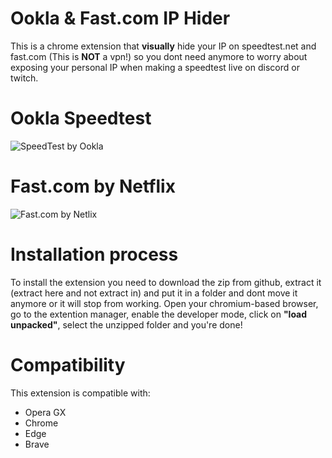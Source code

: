 # **Ookla & Fast.com IP Hider**
This is a chrome extension that **visually** hide your IP on speedtest.net and fast.com (This is **NOT** a vpn!) so you dont need anymore to worry about exposing your personal IP when making a speedtest live on discord or twitch.
# **Ookla Speedtest**
![SpeedTest by Ookla](https://d1tzwcmnw18z0j.cloudfront.net/idl0%2Fpreview%2F36979254%2Fmain_large.jpg?response-content-disposition=inline%3Bfilename%3D"main_large.jpg"%3B&response-content-type=image%2Fjpeg&Expires=1612038946&Signature=eDm4zerYnhUCQCXcSYq3GGdnGlgMAmtxCyPMmv5vyVAZbufSGrktH~g09y14fHCd8~uBZscTo7oged~K1-35c64nwkJSmfQgSogLhKRpia6ZbINP~g9o9kVXBrqABvMRyazIQfj2IQGRTTxEDHhaGCq2bhs2haJdhSTXcJJ5Yd78Y0JwCRMrMwAlWQZO2fuylLo81f3lUvpnTFZaCC9WOR8oH7I54y46HPGPzHvg7CA4nIYX8qm3sVpC32KKyAgn9QfSVZUxq46fLgLZaFHIi284u76Bu3jZB1yL6BPsH6t1C-NA5a9MZHUWD-jjkWSUvNJqBxfnBwZlFd8Oz4qguA__&Key-Pair-Id=APKAJT5WQLLEOADKLHBQ)
# **Fast.com by Netflix**
![Fast.com by Netlix](https://dwensxa0pizff.cloudfront.net/skl0%2Fpreview%2F36979516%2Fmain_large.jpg?response-content-disposition=inline%3Bfilename%3D"main_large.jpg"%3B&response-content-type=image%2Fjpeg&Expires=1612039262&Signature=W28jQ9YSZUVM9cjl~WlVwQ9yRCfwGkGCjnFSFeKIZlEPCFmvG~~tteZHLKI8YMGxG~mc9USxF4tRpSynDDxx~2ezVfOQoWJ~Qtbu71tJq5W7zuerOXes0iM8~3EkKRKTcvafnQHJKHRAdHXpTsS3HUVZKNoLaq87dIR4s~DHmjd5V8Zg01Ph7qT0EjEfTWLuQJ8hESdohULVwmxWEnzYw-zKO2kG2fiFJiGEdaA37Y9sCkqOcsbOZtxMddxBMg~rZmKBibnGgx5MMDoeVdiCYya981PiHA-dgDliy3c1Sb3lH5zl2Kpoiyu3gSWrSJU0uFBj0ex7IHuZYhUBp~I6kg__&Key-Pair-Id=APKAJT5WQLLEOADKLHBQ)
# **Installation process**
To install the extension you need to download the zip from github, extract it (extract here and not extract in) and put it in a folder and dont move it anymore or it will stop from working.
Open your chromium-based browser, go to the extention manager, enable the developer mode, click on **"load unpacked"**, select the unzipped folder and you're done!
# **Compatibility**
This extension is compatible with:
- Opera GX
- Chrome
- Edge
- Brave
